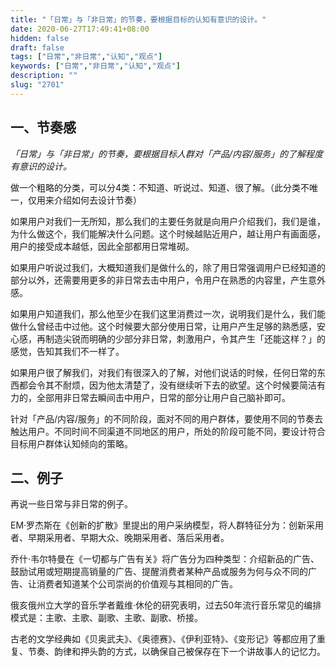 ```yaml
---
title: "「日常」与「非日常」的节奏，要根据目标的认知有意识的设计。"
date: 2020-06-27T17:49:41+08:00
hidden: false
draft: false
tags: ["日常","非日常","认知","观点"]
keywords: ["日常","非日常","认知","观点"]
description: ""
slug: "2701"
---
```

## 一、节奏感
*「日常」与「非日常」的节奏，要根据目标人群对「产品/内容/服务」的了解程度有意识的设计。*

做一个粗略的分类，可以分4类：不知道、听说过、知道、很了解。（此分类不唯一，仅用来介绍如何去设计节奏）

如果用户对我们一无所知，那么我们的主要任务就是向用户介绍我们，我们是谁，为什么做这个，我们能解决什么问题。这个时候越贴近用户，越让用户有画面感，用户的接受成本越低，因此全部都用日常堆砌。

如果用户听说过我们，大概知道我们是做什么的，除了用日常强调用户已经知道的部分以外，还需要用更多的非日常去击中用户，令用户在熟悉的内容里，产生意外感。

如果用户知道我们，那么他至少在我们这里消费过一次，说明我们是什么，我们能做什么曾经击中过他。这个时候要大部分使用日常，让用户产生足够的熟悉感，安心感，再制造尖锐而明确的少部分非日常，刺激用户，令其产生「还能这样？」的感觉，告知其我们不一样了。

如果用户很了解我们，对我们有很深入的了解，对他们说话的时候，任何日常的东西都会令其不耐烦，因为他太清楚了，没有继续听下去的欲望。这个时候要简洁有力的，全部用非日常去瞬间击中用户，日常的部分让用户自己脑补即可。

针对「产品/内容/服务」的不同阶段，面对不同的用户群体，要使用不同的节奏去触达用户。不同时间不同渠道不同地区的用户，所处的阶段可能不同，要设计符合目标用户群体认知倾向的策略。

## 二、例子
再说一些日常与非日常的例子。

EM·罗杰斯在《创新的扩散》里提出的用户采纳模型，将人群特征分为：创新采用者、早期采用者、早期大众、晚期采用者、落后采用者。

乔什·韦尔特曼在《一切都与广告有关》将广告分为四种类型：介绍新品的广告、鼓励试用或短期提高销量的广告、提醒消费者某种产品或服务为何与众不同的广告、让消费者知道某个公司崇尚的价值观与其相同的广告。

俄亥俄州立大学的音乐学者戴维·休伦的研究表明，过去50年流行音乐常见的编排模式是：主歌、主歌、副歌、主歌、副歌、桥接。

古老的文学经典如《贝奥武夫》、《奥德赛》、《伊利亚特》、《变形记》等都应用了重复、节奏、韵律和押头韵的方式，以确保自己被保存在下一个讲故事人的记忆力。